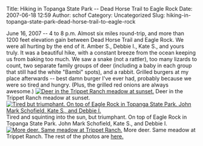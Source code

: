 Title: Hiking in Topanga State Park -- Dead Horse Trail to Eagle Rock
Date: 2007-06-18 12:59
Author: schof
Category: Uncategorized
Slug: hiking-in-topanga-state-park-dead-horse-trail-to-eagle-rock

June 16, 2007 -- 4 to 8 p.m. Almost six miles round-trip, and more than
1200 feet elevation gain between Dead Horse Trail and Eagle Rock. We
were all hurting by the end of it. Amber S., Debbie I., Kate S., and
yours truly. It was a beautiful hike, with a constant breeze from the
ocean keeping us from baking too much. We saw a snake (not a rattler),
too many lizards to count, two separate family groups of deer (including
a baby in each group that still had the white "Bambi" spots), and a
rabbit. Grilled burgers at my place afterwards -- best damn burger I've
ever had, probably because we were so tired and hungry. (Plus, the
grilled red onions are always awesome.) [![Deer in the Trippet Ranch
meadow at
sunset.](http://farm2.static.flickr.com/1169/561745644_c2e787f570_b.jpg)](http://www.flickr.com/photos/schof/561745644/ "Deer in the Trippet Ranch meadow at sunset.")
Deer in the Trippet Ranch meadow at sunset. [![Tired but triumphant. On
top of Eagle Rock in Topanga State Park. John Mark Schofield, Kate S.,
and Debbie
I.](http://farm2.static.flickr.com/1386/561744486_569caae22a_b.jpg)](http://www.flickr.com/photos/schof/561744486/ "Tired but triumphant. On top of Eagle Rock in Topanga State Park. John Mark Schofield, Kate S., and Debbie I.")
Tired and squinting into the sun, but triumphant. On top of Eagle Rock
in Topanga State Park. John Mark Schofield, Kate S., and Debbie I.
[![More deer. Same meadow at Trippet
Ranch.](http://farm2.static.flickr.com/1379/562161385_871d4f1109_b.jpg)](http://www.flickr.com/photos/schof/562161385/ "More deer. Same meadow at Trippet Ranch.")
More deer. Same meadow at Trippet Ranch. The rest of the photos are
[here.](http://www.flickr.com/photos/schof/sets/72157600384122980/ "John Mark Schofield's Flickr set about Hiking in Topanga on 2007-06-16.")

